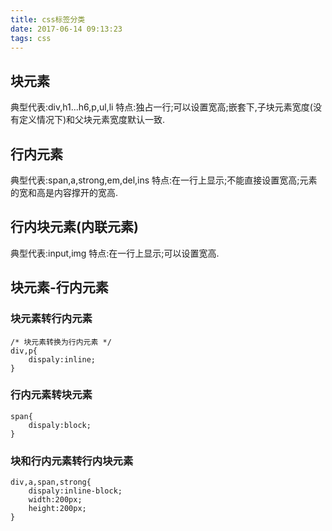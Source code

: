 ```yaml
---
title: css标签分类
date: 2017-06-14 09:13:23
tags: css
---
```

## 块元素
典型代表:div,h1...h6,p,ul,li
特点:独占一行;可以设置宽高;嵌套下,子块元素宽度(没有定义情况下)和父块元素宽度默认一致.
<!-- more -->

## 行内元素
典型代表:span,a,strong,em,del,ins
特点:在一行上显示;不能直接设置宽高;元素的宽和高是内容撑开的宽高.

## 行内块元素(内联元素)
典型代表:input,img
特点:在一行上显示;可以设置宽高.

## 块元素-行内元素
### 块元素转行内元素
```
/* 块元素转换为行内元素 */
div,p{
    dispaly:inline;
}
```

### 行内元素转块元素
```
span{
    dispaly:block;
}
```

### 块和行内元素转行内块元素
```
div,a,span,strong{
    dispaly:inline-block;
    width:200px;
    height:200px;
}
